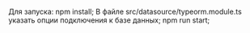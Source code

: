 Для запуска:
  npm install; 
  В файле src/datasource/typeorm.module.ts указать опции подключения к базе данных; 
  npm run start; 
